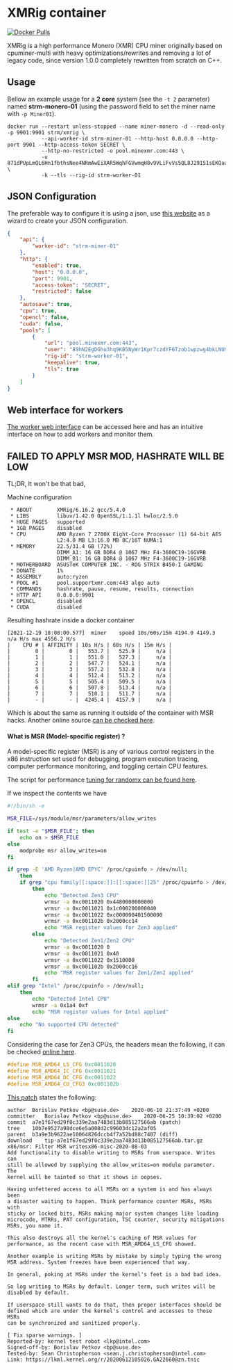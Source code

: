 # XMRig container

[![Docker Pulls](https://img.shields.io/docker/pulls/strm/xmrig.svg?style=plastic)](https://hub.docker.com/r/strm/xmrig/)

XMRig is a high performance Monero (XMR) CPU miner originally based on
cpuminer-multi with heavy optimizations/rewrites and removing a lot of legacy
code, since version 1.0.0 completely rewritten from scratch on C++.

## Usage

Bellow an example usage for a **2 core** system (see the `-t 2` parameter) named
**strm-monero-01** (using the password field to set the miner name with `-p Miner01`).

```
docker run --restart unless-stopped --name miner-monero -d --read-only -p 9901:9901 strm/xmrig \
           --api-worker-id strm-miner-01 --http-host 0.0.0.0 --http-port 9901 --http-access-token SECRET \
           --http-no-restricted -o pool.minexmr.com:443 \
           -u 871dPUpLmQL6Hn1fbthsNee4NRmAwEiXAR5WqhFGVwmqH8v9VLiFvVs5QL8J291S1sEKQaaUwB7d93pRLeokTV4ETUDfmBJ \
           -k --tls --rig-id strm-worker-01
```

## JSON Configuration

The preferable way to configure it is using a json, use [this
website](https://xmrig.com/wizard#start) as a wizard to create your JSON
configuration.

```json
{
    "api": {
        "worker-id": "strm-miner-01"
    },
    "http": {
        "enabled": true,
        "host": "0.0.0.0",
        "port": 9901,
        "access-token": "SECRET",
        "restricted": false
    },
    "autosave": true,
    "cpu": true,
    "opencl": false,
    "cuda": false,
    "pools": [
        {
            "url": "pool.minexmr.com:443",
            "user": "89hN2EgDGhu3hq9KB5NyWr1Kpr7czdYF6Tzob1wpzwg4bkLNU9ubNFrLv65cmE249nGydESohbatFVJZDduT6x1LCBt1DYR",
            "rig-id": "strm-worker-01",
            "keepalive": true,
            "tls": true
        }
    ]
}
```

## Web interface for workers

[The worker web interface](http://workers.xmrig.info/) can be accessed here and
has an intuitive interface on how to add workers and monitor them.

## FAILED TO APPLY MSR MOD, HASHRATE WILL BE LOW

TL;DR, It won't be that bad,

Machine configuration
```
 * ABOUT        XMRig/6.16.2 gcc/5.4.0
 * LIBS         libuv/1.42.0 OpenSSL/1.1.1l hwloc/2.5.0
 * HUGE PAGES   supported
 * 1GB PAGES    disabled
 * CPU          AMD Ryzen 7 2700X Eight-Core Processor (1) 64-bit AES
                L2:4.0 MB L3:16.0 MB 8C/16T NUMA:1
 * MEMORY       22.5/31.4 GB (72%)
                DIMM_A1: 16 GB DDR4 @ 1067 MHz F4-3600C19-16GVRB
                DIMM_B1: 16 GB DDR4 @ 1067 MHz F4-3600C19-16GVRB
 * MOTHERBOARD  ASUSTeK COMPUTER INC. - ROG STRIX B450-I GAMING
 * DONATE       1%
 * ASSEMBLY     auto:ryzen
 * POOL #1      pool.supportxmr.com:443 algo auto
 * COMMANDS     hashrate, pause, resume, results, connection
 * HTTP API     0.0.0.0:9901 
 * OPENCL       disabled
 * CUDA         disabled
```

Resulting hashrate inside a docker container

```
[2021-12-19 18:08:00.577]  miner    speed 10s/60s/15m 4194.0 4149.3 n/a H/s max 4556.2 H/s
|    CPU # | AFFINITY | 10s H/s | 60s H/s | 15m H/s |
|        0 |        0 |   553.7 |   525.9 |     n/a |
|        1 |        1 |   551.0 |   527.3 |     n/a |
|        2 |        2 |   547.7 |   524.1 |     n/a |
|        3 |        3 |   557.2 |   532.8 |     n/a |
|        4 |        4 |   512.4 |   513.2 |     n/a |
|        5 |        5 |   505.4 |   509.5 |     n/a |
|        6 |        6 |   507.8 |   513.4 |     n/a |
|        7 |        7 |   510.1 |   511.7 |     n/a |
|        - |        - |  4245.4 |  4157.9 |     n/a |
```

Which is about the same as running it outside of the container with MSR hacks.
Another online source [can be checked
here](https://www.betterhash.net/AMD-Ryzen-7-2700X-Eight-Core-Processor-mining-profitability-15521.html).


#### What is MSR (Model-specific register) ?

A model-specific register (MSR) is any of various control registers in the x86
instruction set used for debugging, program execution tracing, computer
performance monitoring, and toggling certain CPU features.

The script for performance [tuning for randomx can be found
here](https://raw.githubusercontent.com/xmrig/xmrig/dev/scripts/randomx_boost.sh).

If we inspect the contents we have

```bash
#!/bin/sh -e

MSR_FILE=/sys/module/msr/parameters/allow_writes

if test -e "$MSR_FILE"; then
	echo on > $MSR_FILE
else
	modprobe msr allow_writes=on
fi

if grep -E 'AMD Ryzen|AMD EPYC' /proc/cpuinfo > /dev/null;
	then
	if grep "cpu family[[:space:]]:[[:space:]]25" /proc/cpuinfo > /dev/null;
		then
			echo "Detected Zen3 CPU"
			wrmsr -a 0xc0011020 0x4480000000000
			wrmsr -a 0xc0011021 0x1c000200000040
			wrmsr -a 0xc0011022 0xc000000401500000
			wrmsr -a 0xc001102b 0x2000cc14
			echo "MSR register values for Zen3 applied"
		else
			echo "Detected Zen1/Zen2 CPU"
			wrmsr -a 0xc0011020 0
			wrmsr -a 0xc0011021 0x40
			wrmsr -a 0xc0011022 0x1510000
			wrmsr -a 0xc001102b 0x2000cc16
			echo "MSR register values for Zen1/Zen2 applied"
		fi
elif grep "Intel" /proc/cpuinfo > /dev/null;
	then
		echo "Detected Intel CPU"
		wrmsr -a 0x1a4 0xf
		echo "MSR register values for Intel applied"
else
	echo "No supported CPU detected"
fi
```

Considering the case for Zen3 CPUs, the headers mean the following, it can be
checked [online
here](https://elixir.bootlin.com/linux/latest/source/arch/x86/include/asm/msr-index.h#L457).

```C
#define MSR_AMD64_LS_CFG 0xc0011020
#define MSR_AMD64_IC_CFG 0xc0011021
#define MSR_AMD64_DC_CFG 0xc0011022
#define MSR_AMD64_CU_CFG3 0xc001102b
```

[This
patch](https://git.kernel.org/pub/scm/linux/kernel/git/tip/tip.git/commit/?h=x86/misc&id=a7e1f67ed29f0c339e2aa7483d13b085127566ab)
states the following:


```
author	Borislav Petkov <bp@suse.de>	2020-06-10 21:37:49 +0200
committer	Borislav Petkov <bp@suse.de>	2020-06-25 10:39:02 +0200
commit	a7e1f67ed29f0c339e2aa7483d13b085127566ab (patch)
tree	10b7e9527a98dce6e5a008d2c99603dc12a2af05
parent	b3a9e3b9622ae10064826dccb4f7a52bd88c7407 (diff)
download	tip-a7e1f67ed29f0c339e2aa7483d13b085127566ab.tar.gz
x86/msr: Filter MSR writesx86-misc-2020-08-03
Add functionality to disable writing to MSRs from userspace. Writes can
still be allowed by supplying the allow_writes=on module parameter. The
kernel will be tainted so that it shows in oopses.

Having unfettered access to all MSRs on a system is and has always been
a disaster waiting to happen. Think performance counter MSRs, MSRs with
sticky or locked bits, MSRs making major system changes like loading
microcode, MTRRs, PAT configuration, TSC counter, security mitigations
MSRs, you name it.

This also destroys all the kernel's caching of MSR values for
performance, as the recent case with MSR_AMD64_LS_CFG showed.

Another example is writing MSRs by mistake by simply typing the wrong
MSR address. System freezes have been experienced that way.

In general, poking at MSRs under the kernel's feet is a bad bad idea.

So log writing to MSRs by default. Longer term, such writes will be
disabled by default.

If userspace still wants to do that, then proper interfaces should be
defined which are under the kernel's control and accesses to those MSRs
can be synchronized and sanitized properly.

[ Fix sparse warnings. ]
Reported-by: kernel test robot <lkp@intel.com>
Signed-off-by: Borislav Petkov <bp@suse.de>
Tested-by: Sean Christopherson <sean.j.christopherson@intel.com>
Link: https://lkml.kernel.org/r/20200612105026.GA22660@zn.tnic
```
